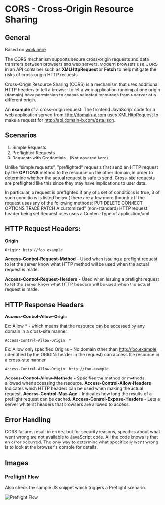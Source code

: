 # CORS - Cross-Origin Resource Sharing

## General

Based on [work here](https://developer.mozilla.org/en-US/docs/Web/HTTP/CORS)

The CORS mechanism supports secure cross-origin requests and data transfers between browsers and web servers. Modern browsers use CORS in an API container such as **XMLHttpRequest** or **Fetch** to help mitigate the risks of cross-origin HTTP requests.

Cross-Origin Resource Sharing (CORS) is a mechanism that uses additional HTTP headers to tell a browser to let a web application running at one origin (domain) have permission to access selected resources from a server at a different origin.

An **example** of a cross-origin request: The frontend JavaScript code for a web application served from http://domain-a.com uses XMLHttpRequest to make a request for http://api.domain-b.com/data.json.

## Scenarios
1. Simple Requests
2. Preflighted Requests
3. Requests with Credentials - (Not covered here)

Unlike “simple requests”, "preflighted" requests first send an HTTP request by the **OPTIONS** method to the resource on the other domain, in order to determine whether the actual request is safe to send. Cross-site requests are preflighted like this since they may have implications to user data.

In particular, a request is preflighted if any of a set of conditions is true, 3 of such conditions is listed below ( there are a few more though ):
	If the request uses any of the following methods:
		PUT
		DELETE
		CONNECT
		OPTIONS
		TRACE
		PATCH
	A customized" (non-standard) HTTP request header being set
	Request uses uses a Content-Type of application/xml

## HTTP Request Headers:

**Origin**
```
Origin: http://foo.example
```

**Access-Control-Request-Method** - Used when issuing a preflight request to let the server know what HTTP method will be used when the actual request is made.

**Access-Control-Request-Headers** - Used when issuing a preflight request to let the server know what HTTP headers will be used when the actual request is made.

## HTTP Response Headers

**Access-Control-Allow-Origin** 

Ex: Allow * - which means that the resource can be accessed by any domain in a cross-site manner.

```
Access-Control-Allow-Origin: *
```

Ex: Allow only specified Origins - No domain other than http://foo.example (identified by the ORIGIN: header in the request) can access the resource in a cross-site manner
```
Access-Control-Allow-Origin: http://foo.example
```
**Access-Control-Allow-Methods** - Specifies the method or methods allowed when accessing the resource.
**Access-Control-Allow-Headers** Indicates which HTTP headers can be used when making the actual request. 
**Access-Control-Max-Age** - Indicates how long the results of a preflight request can be cached.
**Access-Control-Expose-Headers** - Lets a server whitelist headers that browsers are allowed to access.

## Error Handling
CORS failures result in errors, but for security reasons, specifics about what went wrong are not available to JavaScript code. All the code knows is that an error occurred. The only way to determine what specifically went wrong is to look at the browser's console for details.

## Images

### Preflight Flow

Also check the sample JS snippet which triggers a Preflight scenario.

![Preflight Flow](cors_PreFlight.jpg)
